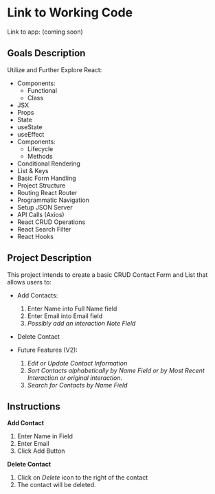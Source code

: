 # Link to Working Code

Link to app: (coming soon)

## Goals Description

Utilize and Further Explore React:

- Components:
  - Functional
  - Class
- JSX
- Props
- State
- useState
- useEffect
- Components:
  - Lifecycle
  - Methods
- Conditional Rendering
- List & Keys
- Basic Form Handling
- Project Structure
- Routing React Router
- Programmatic Navigation
- Setup JSON Server
- API Calls (Axios)
- React CRUD Operations
- React Search Filter
- React Hooks

## Project Description

This project intends to create a basic CRUD Contact Form and List that allows users to:

- Add Contacts:
  1. Enter Name into Full Name field
  2. Enter Email into Email field
  3. _Possibly add an interaction Note Field_
- Delete Contact

- Future Features (V2):
  1. _Edit or Update Contact Information_
  2. _Sort Contacts alphabetically by Name Field or by Most Recent Interaction or original interaction._
  3. _Search for Contacts by Name Field_

## Instructions

**Add Contact**

1. Enter Name in Field
2. Enter Email
3. Click Add Button

**Delete Contact**

1. Click on _Delete_ icon to the right of the contact
2. The contact will be deleted.
